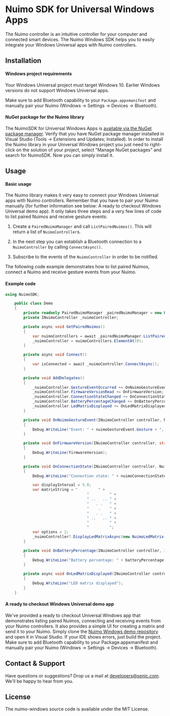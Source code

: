 # Nuimo SDK for Universal Windows Apps

The Nuimo controller is an intuitive controller for your computer and connected smart devices. The Nuimo Windows SDK helps you to easily integrate your Windows Universal apps with Nuimo controllers.

## Installation

#### Windows project requirements

Your Windows Universal project must target Windows 10. Earlier Windows versions do not support Windows Universal apps.

Make sure to add Bluetooth capability to your `Package.appxmanifest` and manually pair your Nuimo (Windows -> Settings -> Devices -> Bluetooth).

#### NuGet package for the Nuimo library

The NuimoSDK for Universal Windows Apps is [available via the NuGet package manager](https://www.nuget.org/packages/NuimoSDK/). Verify that you have NuGet package manager installed in Visual Studio (Tools -> Extensions and Updates; Installed). In order to install the Nuimo library in your Universal Windows project you just need to right-click on the solution of your project, select "Manage NuGet packages" and search for NuimoSDK. Now you can simply install it.

## Usage

#### Basic usage

The Nuimo library makes it very easy to connect your Windows Universal apps with Nuimo controllers. Remember that you have to pair your Nuimo manually (for further information see below: A ready to checkout Windows Universal demo app). It only takes three steps and a very few lines of code to list paired Nuimos and receive gesture events:

1. Create a `PairedNuimoManager` and call `ListPairedNuimos()`. This will return a list of `NuimoController`s.

2. In the next step you can establish a Bluetooth connection to a `NuimoController` by calling `ConnectAsync()`.

3. Subscribe to the events of the `NuimoController` in order to be notified.

The following code example demonstrates how to list paired Nuimos, connect a Nuimo and receive gesture events from your Nuimo.

#### Example code

```C#
using NuimoSDK;

    public class Demo
    {
        private readonly PairedNuimoManager _pairedNuimoManager = new PairedNuimoManager();
        private INuimoController _nuimoController;

        private async void GetPairedNuimos()
        {
            var nuimoControllers = await _pairedNuimoManager.ListPairedNuimosAsync();
            _nuimoController = nuimoControllers.ElementAt(0);
        }

        private async void Connect()
        {
            var isConnected = await _nuimoController.ConnectAsync();
        }

        private void AddDelegates()
        {
            _nuimoController.GestureEventOccurred += OnNuimoGestureEvent;
            _nuimoController.FirmwareVersionRead += OnFirmwareVersion;
            _nuimoController.ConnectionStateChanged += OnConnectionState;
            _nuimoController.BatteryPercentageChanged += OnBatteryPercentage;
            _nuimoController.LedMatrixDisplayed += OnLedMatrixDisplayed;
        }

        private void OnNuimoGestureEvent(INuimoController controller, NuimoGestureEvent nuimoGestureEvent)
        {
            Debug.WriteLine("Event: " + nuimoGestureEvent.Gesture + ", " + nuimoGestureEvent.Value);
        }

        private void OnFirmwareVersion(INuimoController controller, string firmwareVersion)
        {
            Debug.WriteLine(firmwareVersion);
        }

        private void OnConnectionState(INuimoController controller, NuimoConnectionState nuimoConnectionState)
        {
            Debug.WriteLine("Connection state: " + nuimoConnectionState);

            var displayInterval = 5.0;
            var matrixString = "         " +
                                    "         " +
                                    " ..   .. " +
                                    "   . .   " +
                                    "    .    " +
                                    "   . .   " +
                                    " ..   .. " +
                                    "         " +
                                    "         ";
            var options = 2;
            _nuimoController?.DisplayLedMatrixAsync(new NuimoLedMatrix(matrixString), displayInterval, options);
        }

        private void OnBatteryPercentage(INuimoController controller, int batteryPercentage)
        {
            Debug.WriteLine("Battery percentage: " + batteryPercentage);
        }

        private async void OnLedMatrixDisplayed(INuimoController controller)
        {
            Debug.WriteLine("LED matrix displayed");
        }
    }
```

#### A ready to checkout Windows Universal demo app

We've provided a ready to checkout Universal Windows app that demonstrates listing paired Nuimos, connecting and receiving events from your Nuimo controllers. It also provides a simple UI for creating a matrix and send it to your Nuimo. Simply clone the [Nuimo Windows demo repository](https://github.com/getsenic/nuimo-windows-demo) and open it in Visual Studio. If your IDE shows errors, just build the project. Make sure to add Bluetooth capability to your Package.appxmanifest and manually pair your Nuimo (Windows -> Settings -> Devices -> Bluetooth).

## Contact & Support

Have questions or suggestions? Drop us a mail at developers@senic.com. We'll be happy to hear from you.

## License

The nuimo-windows source code is available under the MIT License.
